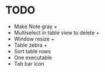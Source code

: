 #  TODO

* Make Note gray +
* Multiselect in table view to delete +
* Window resize +
* Table zebra +
* Sort table rows
* One executable
* Tab bar icon
